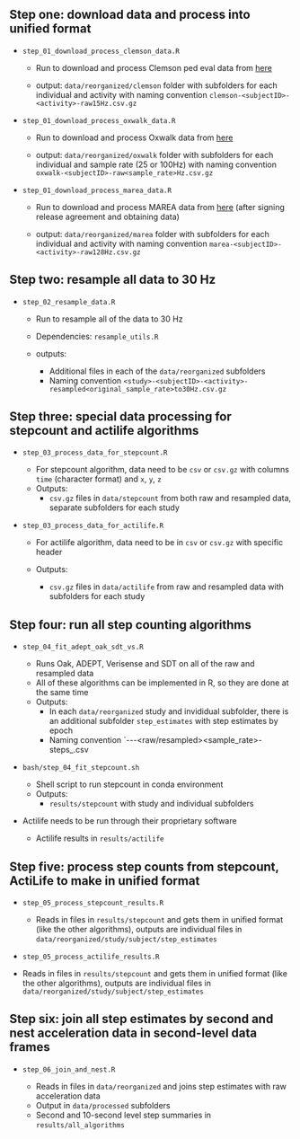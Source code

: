 ## Step one: download data and process into unified format

-   `step_01_download_process_clemson_data.R`

    -   Run to download and process Clemson ped eval data from [here](https://cecas.clemson.edu/~ahoover/pedometer/)

    -   output: `data/reorganized/clemson` folder with subfolders for each individual and activity with naming convention `clemson-<subjectID>-<activity>-raw15Hz.csv.gz`

-   `step_01_download_process_oxwalk_data.R`

    -   Run to download and process Oxwalk data from [here](https://ora.ox.ac.uk/objects/uuid:19d3cb34-e2b3-4177-91b6-1bad0e0163e7)

    -   output: `data/reorganized/oxwalk` folder with subfolders for each individual and sample rate (25 or 100Hz) with naming convention `oxwalk-<subjectID>-raw<sample_rate>Hz.csv.gz`

-   `step_01_download_process_marea_data.R`

    -   Run to download and process MAREA data from [here](https://wiki.hh.se/caisr/index.php/Gait_database) (after signing release agreement and obtaining data)

    -   output: `data/reorganized/marea` folder with subfolders for each individual and activity with naming convention `marea-<subjectID>-<activity>-raw128Hz.csv.gz`

## Step two: resample all data to 30 Hz

-   `step_02_resample_data.R`

    -   Run to resample all of the data to 30 Hz

    -   Dependencies: `resample_utils.R`

    -   outputs:

        -   Additional files in each of the `data/reorganized` subfolders
        -   Naming convention `<study>-<subjectID>-<activity>-resampled<original_sample_rate>to30Hz.csv.gz`

## Step three: special data processing for stepcount and actilife algorithms

-   `step_03_process_data_for_stepcount.R`

    -   For stepcount algorithm, data need to be `csv` or `csv.gz` with columns `time` (character format) and `x`, `y`, `z`
    -   Outputs:
        -   `csv.gz` files in `data/stepcount` from both raw and resampled data, separate subfolders for each study

-   `step_03_process_data_for_actilife.R`

    -   For actilife algorithm, data need to be in `csv` or `csv.gz` with specific header

    -   Outputs:

        -   `csv.gz` files in `data/actilife` from raw and resampled data with subfolders for each study

## Step four: run all step counting algorithms

-   `step_04_fit_adept_oak_sdt_vs.R`

    -   Runs Oak, ADEPT, Verisense and SDT on all of the raw and resampled data
    -   All of these algorithms can be implemented in R, so they are done at the same time
    -   Outputs:
        -   In each `data/reorganized` study and invididual subfolder, there is an additional subfolder `step_estimates` with step estimates by epoch
        -   Naming convention \`<study>-<subjectID>-<activity>-<raw/resampled><sample_rate>-steps\_<algorithm>.csv

-   `bash/step_04_fit_stepcount.sh`

    -   Shell script to run stepcount in conda environment
    -   Outputs:
        -   `results/stepcount` with study and individual subfolders

-   Actilife needs to be run through their proprietary software

    -   Actilife results in `results/actilife`

## Step five: process step counts from stepcount, ActiLife to make in unified format

-   `step_05_process_stepcount_results.R`

    -   Reads in files in `results/stepcount` and gets them in unified format (like the other algorithms), outputs are individual files in `data/reorganized/study/subject/step_estimates`

-   `step_05_process_actilife_results.R`

-   Reads in files in `results/stepcount` and gets them in unified format (like the other algorithms), outputs are individual files in `data/reorganized/study/subject/step_estimates`

## Step six: join all step estimates by second and nest acceleration data in second-level data frames

-   `step_06_join_and_nest.R`

    -   Reads in files in `data/reorganized` and joins step estimates with raw acceleration data 
    -   Output in `data/processed` subfolders
    -   Second and 10-second level step summaries in `results/all_algorithms`

